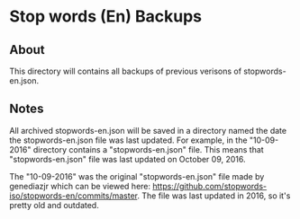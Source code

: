 # Stop words (En) Backups

## About

This directory will contains all backups of previous verisons of stopwords-en.json.

## Notes

All archived stopwords-en.json will be saved in a directory named the date the stopwords-en.json file was last updated. For example, in the "10-09-2016" directory contains a "stopwords-en.json" file. This means that "stopwords-en.json" file was last updated on October 09, 2016.

The "10-09-2016" was the original "stopwords-en.json" file made by genediazjr which can be viewed here: https://github.com/stopwords-iso/stopwords-en/commits/master. The file was last updated in 2016, so it's pretty old and outdated.

